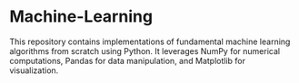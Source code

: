 # Machine-Learning
This repository contains implementations of fundamental machine learning algorithms from scratch using Python. It leverages NumPy for numerical computations, Pandas for data manipulation, and Matplotlib for visualization.
